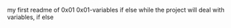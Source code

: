  my first readme of 0x01 0x01-variables if else while
the project will deal with variables, if else
